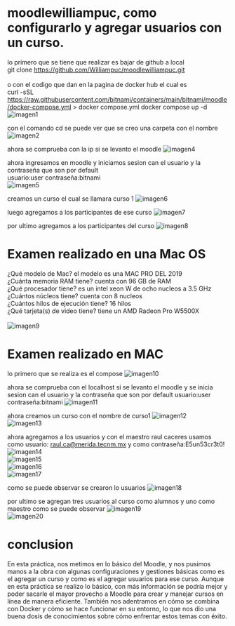 # moodlewilliampuc, como configurarlo y agregar usuarios con un curso.

lo primero que se tiene que realizar es bajar de github a local <br> git clone https://github.com/Williampuc/moodlewilliampuc.git 
<br><br>
o con el codigo que dan en la pagina de docker hub el cual es <br> curl -sSL https://raw.githubusercontent.com/bitnami/containers/main/bitnami/moodle/docker-compose.yml > docker compose.yml docker compose up -d
![imagen1](imagenes/primero.png) <br>

con el comando cd se puede ver que se creo una carpeta con el nombre 
![imagen2](imagenes/segundo.png) <br>

ahora se comprueba con la ip si se levanto el moodle 
![imagen4](imagenes/cuarto.png) <br>

ahora ingresamos en moodle y iniciamos sesion can el usuario y la contraseña que son por default <br> usuario:user contraseña:bitnami<br>
![imagen5](imagenes/quinto.png) <br>

creamos un curso el cual se llamara curso 1
![imagen6](imagenes/sexto.png) <br>

luego agregamos a los participantes de ese curso
![imagen7](imagenes/septimo.png) <br>

por ultimo agregamos a los participantes del curso
![imagen8](imagenes/octavo.png) <br>

# Examen realizado en una Mac OS

¿Qué modelo de Mac? 
el modelo es una MAC PRO DEL 2019
<br>
¿Cuánta memoria RAM tiene?
 cuenta con 96 GB de RAM
<br>
¿Qué procesador tiene?
es un intel xeon W de ocho nucleos a 3.5 GHz
<br>
¿Cuántos núcleos tiene? 
cuenta con 8 nucleos
<br>
¿Cuántos hilos de ejecución tiene?
16 hilos
<br>
 ¿Qué tarjeta(s) de video tiene?
 tiene un AMD Radeon Pro W5500X
 <br><br>
![imagen9](capturasdeMAC/primero.jpeg) <br>


 # Examen realizado en MAC

lo primero que se realiza es el compose
![imagen10](capturasdeMAC/segundo.jpeg) <br>

ahora se comprueba con el localhost si se levanto el moodle y se inicia sesion can el usuario y la contraseña que son por default usuario:user contraseña:bitnami
![imagen11](capturasdeMAC/tercero.jpeg) <br>

ahora creamos un curso con el nombre de curso1
![imagen12](capturasdeMAC/cuarto.jpeg) <br>
![imagen13](capturasdeMAC/quinto.jpeg) <br>

ahora agregamos a los usuarios y con el maestro raul caceres usamos como usuario: raul.ca@merida.tecnm.mx y como contraseña:E5un53cr3t0!
![imagen14](capturasdeMAC/sexto_1.jpeg) <br>
![imagen15](capturasdeMAC/sexto_2.jpeg) <br>
![imagen16](capturasdeMAC/sexto_3.jpeg) <br>
![imagen17](capturasdeMAC/sexto_4.jpeg) <br>

como se puede observar se crearon lo usuarios
![imagen18](capturasdeMAC/septimo.jpeg) <br>

por ultimo se agregan tres usuarios al curso como alumnos y uno como maestro como se puede observar
![imagen19](capturasdeMAC/octavo_1.jpeg) <br>
![imagen20](capturasdeMAC/octavo_2.jpeg) <br>

# conclusion 

En esta práctica, nos metimos en lo básico del Moodle, y nos pusimos manos a la obra con algunas configuraciones y gestiones básicas como es el agregar un curso y como es el agregar usuarios para ese curso. Aunque en esta práctica se realizo  lo básico, con más información se podría mejor y poder sacarle el mayor provecho a Moodle para crear y manejar cursos en línea de manera eficiente. También nos adentramos en cómo se combina con Docker y cómo se hace funcionar en su entorno, lo que nos dio una buena dosis de conocimientos sobre cómo enfrentar estos temas con éxito.